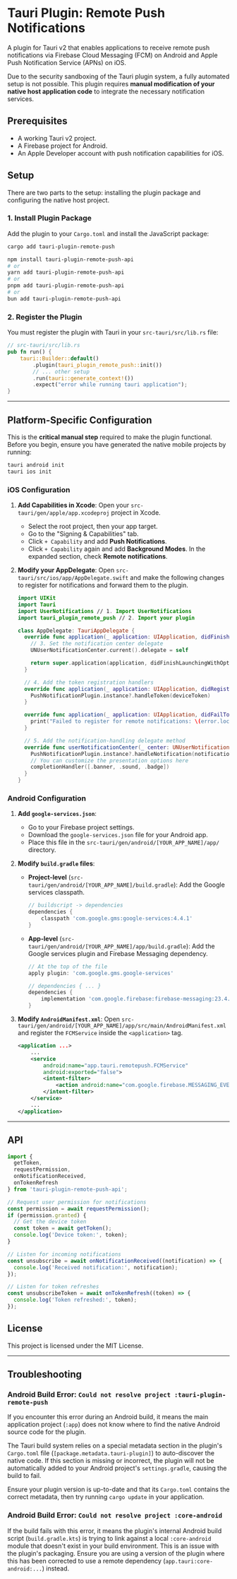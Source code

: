 # Tauri Plugin: Remote Push Notifications

A plugin for Tauri v2 that enables applications to receive remote push notifications via Firebase Cloud Messaging (FCM) on Android and Apple Push Notification Service (APNs) on iOS.

Due to the security sandboxing of the Tauri plugin system, a fully automated setup is not possible. This plugin requires **manual modification of your native host application code** to integrate the necessary notification services.

## Prerequisites

- A working Tauri v2 project.
- A Firebase project for Android.
- An Apple Developer account with push notification capabilities for iOS.

## Setup

There are two parts to the setup: installing the plugin package and configuring the native host project.

### 1. Install Plugin Package

Add the plugin to your `Cargo.toml` and install the JavaScript package:

```sh
cargo add tauri-plugin-remote-push
```

```sh
npm install tauri-plugin-remote-push-api
# or
yarn add tauri-plugin-remote-push-api
# or
pnpm add tauri-plugin-remote-push-api
# or
bun add tauri-plugin-remote-push-api
```

### 2. Register the Plugin

You must register the plugin with Tauri in your `src-tauri/src/lib.rs` file:

```rust
// src-tauri/src/lib.rs
pub fn run() {
    tauri::Builder::default()
        .plugin(tauri_plugin_remote_push::init())
        // ... other setup
        .run(tauri::generate_context!())
        .expect("error while running tauri application");
}
```

---

## Platform-Specific Configuration

This is the **critical manual step** required to make the plugin functional. Before you begin, ensure you have generated the native mobile projects by running:

```sh
tauri android init
tauri ios init
```

### iOS Configuration

1.  **Add Capabilities in Xcode**: Open your `src-tauri/gen/apple/app.xcodeproj` project in Xcode.
    *   Select the root project, then your app target.
    *   Go to the "Signing & Capabilities" tab.
    *   Click `+ Capability` and add **Push Notifications**.
    *   Click `+ Capability` again and add **Background Modes**. In the expanded section, check **Remote notifications**.

2.  **Modify your AppDelegate**: Open `src-tauri/src/ios/app/AppDelegate.swift` and make the following changes to register for notifications and forward them to the plugin.

    ```swift
    import UIKit
    import Tauri
    import UserNotifications // 1. Import UserNotifications
    import tauri_plugin_remote_push // 2. Import your plugin

    class AppDelegate: TauriAppDelegate {
      override func application(_ application: UIApplication, didFinishLaunchingWithOptions launchOptions: [UIApplication.LaunchOptionsKey: Any]?) -> Bool {
        // 3. Set the notification center delegate
        UNUserNotificationCenter.current().delegate = self

        return super.application(application, didFinishLaunchingWithOptions: launchOptions)
      }

      // 4. Add the token registration handlers
      override func application(_ application: UIApplication, didRegisterForRemoteNotificationsWithDeviceToken deviceToken: Data) {
        PushNotificationPlugin.instance?.handleToken(deviceToken)
      }

      override func application(_ application: UIApplication, didFailToRegisterForRemoteNotificationsWithError error: Error) {
        print("Failed to register for remote notifications: \(error.localizedDescription)")
      }

      // 5. Add the notification-handling delegate method
      override func userNotificationCenter(_ center: UNUserNotificationCenter, willPresent notification: UNNotification, withCompletionHandler completionHandler: @escaping (UNNotificationPresentationOptions) -> Void) {
        PushNotificationPlugin.instance?.handleNotification(notification.request.content.userInfo)
        // You can customize the presentation options here
        completionHandler([.banner, .sound, .badge])
      }
    }
    ```

### Android Configuration

1.  **Add `google-services.json`**:
    *   Go to your Firebase project settings.
    *   Download the `google-services.json` file for your Android app.
    *   Place this file in the `src-tauri/gen/android/[YOUR_APP_NAME]/app/` directory.

2.  **Modify `build.gradle` files**:
    *   **Project-level** (`src-tauri/gen/android/[YOUR_APP_NAME]/build.gradle`): Add the Google services classpath.
        ```groovy
        // buildscript -> dependencies
        dependencies {
            classpath 'com.google.gms:google-services:4.4.1'
        }
        ```
    *   **App-level** (`src-tauri/gen/android/[YOUR_APP_NAME]/app/build.gradle`): Add the Google services plugin and Firebase Messaging dependency.
        ```groovy
        // At the top of the file
        apply plugin: 'com.google.gms.google-services'

        // dependencies { ... }
        dependencies {
            implementation 'com.google.firebase:firebase-messaging:23.4.1'
        }
        ```

3.  **Modify `AndroidManifest.xml`**: Open `src-tauri/gen/android/[YOUR_APP_NAME]/app/src/main/AndroidManifest.xml` and register the `FCMService` inside the `<application>` tag.

    ```xml
    <application ...>
        ...
        <service
            android:name="app.tauri.remotepush.FCMService"
            android:exported="false">
            <intent-filter>
                <action android:name="com.google.firebase.MESSAGING_EVENT" />
            </intent-filter>
        </service>
        ...
    </application>
    ```

---

## API

```typescript
import {
  getToken,
  requestPermission,
  onNotificationReceived,
  onTokenRefresh
} from 'tauri-plugin-remote-push-api';

// Request user permission for notifications
const permission = await requestPermission();
if (permission.granted) {
  // Get the device token
  const token = await getToken();
  console.log('Device token:', token);
}

// Listen for incoming notifications
const unsubscribe = await onNotificationReceived((notification) => {
  console.log('Received notification:', notification);
});

// Listen for token refreshes
const unsubscribeToken = await onTokenRefresh((token) => {
  console.log('Token refreshed:', token);
});
```

## License

This project is licensed under the MIT License.

---

## Troubleshooting

### Android Build Error: `Could not resolve project :tauri-plugin-remote-push`

If you encounter this error during an Android build, it means the main application project (`:app`) does not know where to find the native Android source code for the plugin.

The Tauri build system relies on a special metadata section in the plugin's `Cargo.toml` file (`[package.metadata.tauri-plugin]`) to auto-discover the native code. If this section is missing or incorrect, the plugin will not be automatically added to your Android project's `settings.gradle`, causing the build to fail.

Ensure your plugin version is up-to-date and that its `Cargo.toml` contains the correct metadata, then try running `cargo update` in your application.

### Android Build Error: `Could not resolve project :core-android`

If the build fails with this error, it means the plugin's internal Android build script (`build.gradle.kts`) is trying to link against a local `:core-android` module that doesn't exist in your build environment. This is an issue with the plugin's packaging. Ensure you are using a version of the plugin where this has been corrected to use a remote dependency (`app.tauri:core-android:...`) instead.
